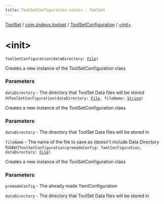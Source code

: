 ```yaml
---
title: ToolSetConfiguration.<init> - ToolSet
---
```


[ToolSet](../../index.html) / [com.zndevs.toolset](../index.html) / [ToolSetConfiguration](index.html) / [&lt;init&gt;](./-init-.html)

# &lt;init&gt;

`ToolSetConfiguration(dataDirectory: `[`File`](http://docs.oracle.com/javase/6/docs/api/java/io/File.html)`)`

Creates a new instance of the ToolSetConfiguration class

### Parameters

`dataDirectory` - The directory that ToolSet Data files will be stored in`ToolSetConfiguration(dataDirectory: `[`File`](http://docs.oracle.com/javase/6/docs/api/java/io/File.html)`, fileName: `[`String`](https://kotlinlang.org/api/latest/jvm/stdlib/kotlin/-string/index.html)`)`

Creates a new instance of the ToolSetConfiguration class

### Parameters

`dataDirectory` - The directory that ToolSet Data files will be stored in

`fileName` - The name of the file to save as (doesn't include Data Directory folder)`ToolSetConfiguration(premadeConfig: YamlConfiguration, dataDirectory: `[`File`](http://docs.oracle.com/javase/6/docs/api/java/io/File.html)`)`

Creates a new instance of the ToolSetConfiguration class

### Parameters

`premadeConfig` - The already made YamlConfiguration

`dataDirectory` - The directory that ToolSet Data files will be stored in